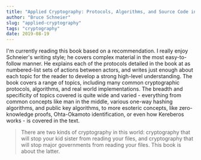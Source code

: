 ```yaml
---
title: "Applied Cryptography: Protocols, Algorithms, and Source Code in C"
author: "Bruce Schneier"
slug: "applied-cryptography"
tags: "cryptography"
date: 2019-08-19
---
```


I'm currently reading this book based on a recommendation.
I really enjoy Schneier's writing style; he covers complex material in
the most easy-to-follow manner. He explains each of the protocols detailed
in the book at as numbered-list sets of actions between actors, and writes
just enough about each topic for the reader to develop a strong high-level
understanding. The book covers a range of topics, including many common cryptographic
protocols, algorithms, and real world implementations. The breadth and specificity
of topics covered is quite wide and varied - everything from common concepts like man
in the middle, various one-way hashing algorithms, and public key algorithms, to
more esoteric concepts, like zero-knowledge proofs, Ohta-Okamoto identification,
or even how Kereberos works - is covered in the text.

> There are two kinds of cryptography in this world: cryptography that
will stop your kid sister from reading your files, and cryptography that
will stop major governments from reading your files. This book is about
the latter.
